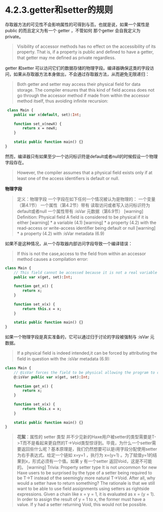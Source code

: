 # 4.2.3.getter和setter的规则

存取器方法的可见性不会影响属性的可得到与否。也就是说，如果一个属性是 public 的而且定义为有一个 getter ，不管如何 那个getter 会自我定义为private。

> Visibility of accessor methods has no effect on the accessibility of its property. That is, if a property is public and deﬁned to have a getter, that getter may me deﬁned as private regardless.

getter 和setter 可以访问它们的数据存储的物理字段。编译器确保这类的字段访问，如果从存取器方法本身做出，不会通过存取器方法，从而避免无限递归：

> Both getter and setter may access their physical ﬁeld for data storage. The compiler ensures that this kind of ﬁeld access does not go through the accessor method if made from within the accessor method itself, thus avoiding inﬁnite recursion:

```haxe
 class Main { 
    public var x(default, set):Int;
    
    function set_x(newX) { 
        return x = newX;
    } 
    
    static public function main() {}
} 
```

然而，编译器只有如果至少一个访问标识符是default或者null的时候假设一个物理字段存在。

> However, the compiler assumes that a physical ﬁeld exists only if at least one of the access identiﬁers is default or null.

**物理字段**

> 定义：物理字段
>  一个字段在如下任何一个情况被认为是物理的：
>  一个变量（第4.1节）
>  一个属性（第4.2节）带有 读取访问或者写入访问标识符为default或者null
>  一个属性带有 :isVar 元数据（第6.9节）
>  [warning] Deﬁnition: Physical ﬁeld
>  A ﬁeld is considered to be physical if it is either
>  [warning] * a variable (4.1)
>  [warning] * a property (4.2) with the read-access or write-access identiﬁer being default or null
>  [warning] * a property (4.2) with :isVar metadata (6.9)

如果不是这种情况，从一个存取器内部访问字段导致一个编译错误：

> If this is not the case,access to the ﬁeld from within an accessor method causes a compilation error:

```haxe
class Main {
    // This field cannot be accessed because it is not a real variable 
    public var x(get, set):Int; 
    
    function get_x() { 
        return x; 
    } 
    
    function set_x(x) { 
        return this.x = x;
    } 
    
    static public function main() {} 
} 
```

如果一个物理字段是真实准备的，它可以通过归于讨论的字段被强制与 :isVar 元数据。

> If a physical ﬁeld is indeed intended,it can be forced by attributing the ﬁeld in question with the :isVar metadata (6.9):

```haxe
class Main { 
    // @isVar forces the field to be physical allowing the program to compile. 
    @:isVar public var x(get, set):Int; 
    
    function get_x() { 
        return x; 
    }
    
    function set_x(x) { 
        return this.x = x;
    }
    
    static public function main() {} 
}
```

> **花絮**：属性的 setter 类型
>  并不少见新的Haxe用户被setter的类型需要是T->T而不是看起来更自然的T->Void类型惊讶到。毕竟，为什么一个setter需要返回些什么呢？基本原理是，我们仍然想要可以是i用字段分配使用setter为右手表达式。给定一个链如 x=y=1 ，执行为 x=(y=1) 。为了赋值y=1的结果到x，形式必须有一个值。如果 y 有一个setter 返回Void，这是不可能的。
>  [warning] Trivia: Property setter type
>  It is not uncommon for new Haxe users to be surprised by the type of a setter being required to be T->T instead of the seemingly more natural T->Void. After all, why would a setter have to return something? The rationale is that we still want to be able to use ﬁeld assignments using setters as rightside expressions. Given a chain like x = y = 1, it is evaluated as x = (y = 1). In order to assign the result of y = 1 to x, the former must have a value. If y had a setter returning Void, this would not be possible.